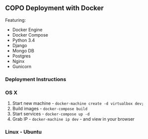 ## COPO Deployment with Docker

Featuring:

- Docker Engine
- Docker Compose
- Python 3.4
- Django
- Mongo DB
- Postgres
- Nginx
- Gunicorn


### Deployment Instructions

### OS X 

1. Start new machine - `docker-machine create -d virtualbox dev;`
2. Build images - `docker-compose build`
3. Start services - `docker-compose up -d`
4. Grab IP - `docker-machine ip dev` - and view in your browser


### Linux - Ubuntu

